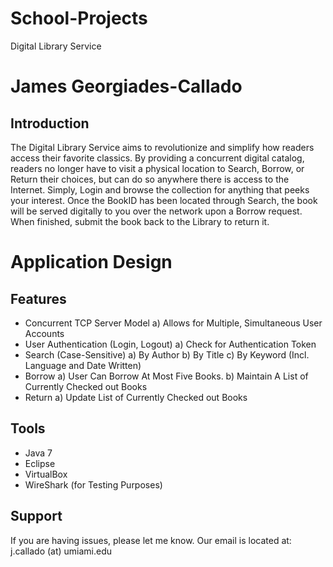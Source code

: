 # School-Projects

Digital Library Service

James Georgiades-Callado
========

Introduction
------------

The Digital Library Service aims to revolutionize and simplify how readers access their favorite classics. By providing a concurrent digital catalog, readers no longer have to visit a physical location to Search, Borrow, or Return their choices, but can do so anywhere there is access to the Internet. Simply, Login and browse the collection for anything that peeks your interest. Once the BookID has been located through Search, the book will be served digitally to you over the network upon a Borrow request. When finished, submit the book back to the Library to return it. 

Application Design
==================

Features
--------
- Concurrent TCP Server Model
	a) Allows for Multiple, Simultaneous User Accounts
- User Authentication (Login, Logout)
	a) Check for Authentication Token
- Search (Case-Sensitive)
	a) By Author
	b) By Title
	c) By Keyword (Incl. Language and Date Written)
- Borrow
	a) User Can Borrow At Most Five Books.
	b) Maintain A List of Currently Checked out Books
- Return
	a) Update List of Currently Checked out Books

Tools
-----

- Java 7
- Eclipse
- VirtualBox
- WireShark (for Testing Purposes)

Support
-------

If you are having issues, please let me know.
Our email is located at: j.callado (at) umiami.edu


